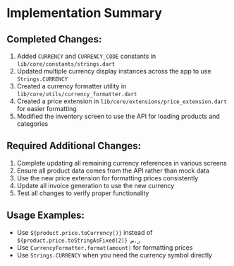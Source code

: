 # Implementation Summary

## Completed Changes:
1. Added `CURRENCY` and `CURRENCY_CODE` constants in `lib/core/constants/strings.dart`
2. Updated multiple currency display instances across the app to use `Strings.CURRENCY`
3. Created a currency formatter utility in `lib/core/utils/currency_formatter.dart`
4. Created a price extension in `lib/core/extensions/price_extension.dart` for easier formatting
5. Modified the inventory screen to use the API for loading products and categories

## Required Additional Changes:
1. Complete updating all remaining currency references in various screens
2. Ensure all product data comes from the API rather than mock data
3. Use the new price extension for formatting prices consistently
4. Update all invoice generation to use the new currency
5. Test all changes to verify proper functionality

## Usage Examples:
- Use `${product.price.toCurrency()}` instead of `${product.price.toStringAsFixed(2)} ر.س`
- Use `CurrencyFormatter.format(amount)` for formatting prices
- Use `Strings.CURRENCY` when you need the currency symbol directly
